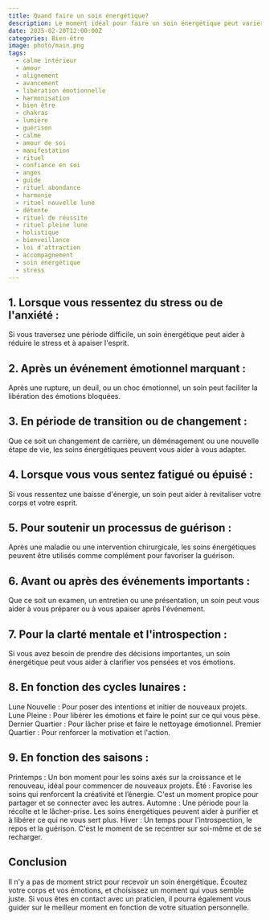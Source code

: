 ```yaml
---
title: Quand faire un soin énergétique?
description: Le moment idéal pour faire un soin énergétique peut varier en fonction de vos besoins, de vos émotions et des cycles naturels. Voici quelques indications générales sur quand envisager un soin énergétique.
date: 2025-02-20T12:00:00Z
categories: Bien-être
image: photo/main.png
tags:
  - calme intérieur
  - amour
  - alignement
  - avancement
  - libération émotionnelle
  - harmonisation
  - bien être
  - chakras
  - lumière
  - guérison
  - calme
  - amour de soi
  - manifestation
  - rituel
  - confiance en soi
  - anges
  - guide
  - rituel abondance
  - harmonie
  - rituel nouvelle lune
  - détente
  - rituel de réussite
  - rituel pleine lune
  - holistique
  - bienveillance
  - loi d'attraction
  - accompagnement
  - soin énergétique
  - stress
---
```


## 1. Lorsque vous ressentez du stress ou de l'anxiété :

Si vous traversez une période difficile, un soin énergétique peut aider à réduire le stress et à apaiser l'esprit.

## 2. Après un événement émotionnel marquant :

Après une rupture, un deuil, ou un choc émotionnel, un soin peut faciliter la libération des émotions bloquées.

## 3. En période de transition ou de changement :

Que ce soit un changement de carrière, un déménagement ou une nouvelle étape de vie, les soins énergétiques peuvent vous aider à vous adapter.

## 4. Lorsque vous vous sentez fatigué ou épuisé :

Si vous ressentez une baisse d'énergie, un soin peut aider à revitaliser votre corps et votre esprit.

## 5. Pour soutenir un processus de guérison :

Après une maladie ou une intervention chirurgicale, les soins énergétiques peuvent être utilisés comme complément pour favoriser la guérison.

## 6. Avant ou après des événements importants :

Que ce soit un examen, un entretien ou une présentation, un soin peut vous aider à vous préparer ou à vous apaiser après l'événement.

## 7. Pour la clarté mentale et l'introspection :

Si vous avez besoin de prendre des décisions importantes, un soin énergétique peut vous aider à clarifier vos pensées et vos émotions.

## 8. En fonction des cycles lunaires :

Lune Nouvelle : Pour poser des intentions et initier de nouveaux projets.
Lune Pleine : Pour libérer les émotions et faire le point sur ce qui vous pèse.
Dernier Quartier : Pour lâcher prise et faire le nettoyage émotionnel.
Premier Quartier : Pour renforcer la motivation et l'action.

## 9. En fonction des saisons :

Printemps : Un bon moment pour les soins axés sur la croissance et le renouveau, idéal pour commencer de nouveaux projets.
Été : Favorise les soins qui renforcent la créativité et l’énergie. C'est un moment propice pour partager et se connecter avec les autres.
Automne : Une période pour la récolte et le lâcher-prise. Les soins énergétiques peuvent aider à purifier et à libérer ce qui ne vous sert plus.
Hiver : Un temps pour l'introspection, le repos et la guérison. C'est le moment de se recentrer sur soi-même et de se recharger.

## Conclusion

Il n'y a pas de moment strict pour recevoir un soin énergétique. Écoutez votre corps et vos émotions, et choisissez un moment qui vous semble juste.
Si vous êtes en contact avec un praticien, il pourra également vous guider sur le meilleur moment en fonction de votre situation personnelle.
